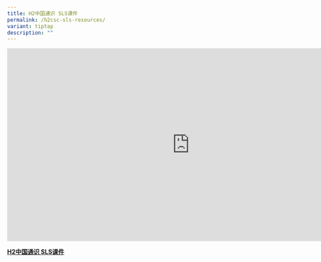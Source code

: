 ```yaml
---
title: H2中国通识 SLS课件
permalink: /h2csc-sls-resources/
variant: tiptap
description: ""
---
```

<div class="iframe-wrapper">
<iframe height="450" width="850" allowfullscreen="true" frameborder="0" src="https://docs.google.com/spreadsheets/d/e/2PACX-1vR48O2DAMOOtYlX2gtImhvUJhRnwsN4mVj8kZHAsUnQkRTvFd8wtobICxOcINtDIDlTz6XgiyCd4sHi/pubhtml?gid=0&amp;widget=true&amp;headers=false;range=A1:D24&amp;chrome=false&amp;"></iframe>
</div>
<p><strong><a href="https://docs.google.com/spreadsheets/d/e/2PACX-1vTQTWfAMfH6ussrfcNFgKIevihxBacRsXUed-rF2IAooaT1IyL0cPMjw2zhRm2FeDJwqYjbFlt4Dv1P/pubhtml?gid=88221927&amp;single=true" rel="noopener noreferrer nofollow" target="_blank">H2中国通识 SLS课件</a></strong>
</p>
<p></p>